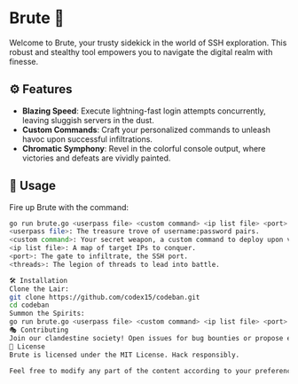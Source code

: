 # Brute 🔐

Welcome to Brute, your trusty sidekick in the world of SSH exploration. This robust and stealthy tool empowers you to navigate the digital realm with finesse.

## ⚙️ Features

- **Blazing Speed**: Execute lightning-fast login attempts concurrently, leaving sluggish servers in the dust.
- **Custom Commands**: Craft your personalized commands to unleash havoc upon successful infiltrations.
- **Chromatic Symphony**: Revel in the colorful console output, where victories and defeats are vividly painted.

## 🚀 Usage

Fire up Brute with the command:

```bash
go run brute.go <userpass file> <custom command> <ip list file> <port> <threads>
<userpass file>: The treasure trove of username:password pairs.
<custom command>: Your secret weapon, a custom command to deploy upon victorious conquest.
<ip list file>: A map of target IPs to conquer.
<port>: The gate to infiltrate, the SSH port.
<threads>: The legion of threads to lead into battle.

🛠️ Installation
Clone the Lair:
git clone https://github.com/codex15/codeban.git
cd codeban
Summon the Spirits:
go run brute.go <userpass file> <custom command> <ip list file> <port> <threads>
🎭 Contributing
Join our clandestine society! Open issues for bug bounties or propose enhancements. Contribute your craft through pull requests.
📜 License
Brute is licensed under the MIT License. Hack responsibly.

Feel free to modify any part of the content according to your preferences. Remember, the goal is to inject a bit of personality into the document while maintaining clarity.

